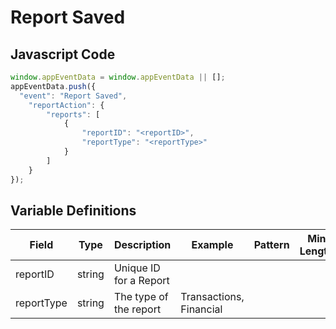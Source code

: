 # Report Saved

### 

## Javascript Code
```js
window.appEventData = window.appEventData || [];
appEventData.push({
  "event": "Report Saved",
    "reportAction": {
        "reports": [
            {
                "reportID": "<reportID>",
                "reportType": "<reportType>"
            }
        ]
    }
});
```

## Variable Definitions

|Field|Type|Description|Example|Pattern|Min Length|Max Length|Minimum|Maximum|Multiple Of|
| --- | --- | --- | --- | --- | --- | --- | --- | --- | --- |
|reportID|string|Unique ID for a Report||||||||
|reportType|string|The type of the report|Transactions, Financial|||||||
